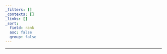 ```yaml
---
_filters: []
_contexts: []
_links: []
_sort:
  field: rank
  asc: false
  group: false
---
```

********